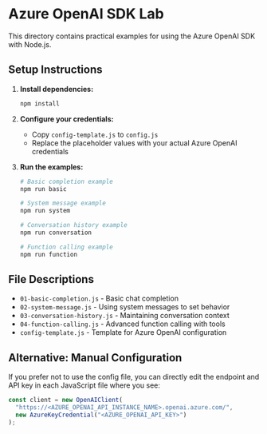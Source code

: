 # Azure OpenAI SDK Lab

This directory contains practical examples for using the Azure OpenAI SDK with Node.js.

## Setup Instructions

1. **Install dependencies:**
   ```bash
   npm install
   ```

2. **Configure your credentials:**
   - Copy `config-template.js` to `config.js`
   - Replace the placeholder values with your actual Azure OpenAI credentials

3. **Run the examples:**
   ```bash
   # Basic completion example
   npm run basic
   
   # System message example
   npm run system
   
   # Conversation history example
   npm run conversation
   
   # Function calling example
   npm run function
   ```

## File Descriptions

- `01-basic-completion.js` - Basic chat completion
- `02-system-message.js` - Using system messages to set behavior
- `03-conversation-history.js` - Maintaining conversation context
- `04-function-calling.js` - Advanced function calling with tools
- `config-template.js` - Template for Azure OpenAI configuration

## Alternative: Manual Configuration

If you prefer not to use the config file, you can directly edit the endpoint and API key in each JavaScript file where you see:
```javascript
const client = new OpenAIClient(
  "https://<AZURE_OPENAI_API_INSTANCE_NAME>.openai.azure.com/",
  new AzureKeyCredential("<AZURE_OPENAI_API_KEY>")
);
```